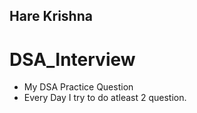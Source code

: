 ## Hare Krishna

# DSA_Interview
- My DSA Practice Question
- Every Day I try to do atleast 2 question.
